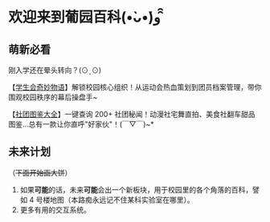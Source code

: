 # 欢迎来到葡园百科(•̀ᴗ•́)و ̑̑



## 萌新必看

刚入学还在晕头转向？(⊙ˍ⊙)  

【[学生会奇妙物语](StudentUnion/xueshenghui)】解锁校园核心组织！从运动会热血策划到团员档案管理，带你围观校园秩序的幕后操盘手~  

【[社团图鉴大全](Club/shetuan)】一键查询 200+ 社团秘闻！动漫社宅舞直拍、美食社翻车甜品图鉴…总有一款让你直呼"好家伙"！(￣▽￣)~*

## 未来计划

（<s>下面开始画大饼</s>）

1. 如果**可能**的话，未来**可能**会出一个新板块，用于校园里的各个角落的百科，譬如 4 号楼地图（本路痴永远记不住某科实验室在哪里）。
2. 更多有用的交互系统。
